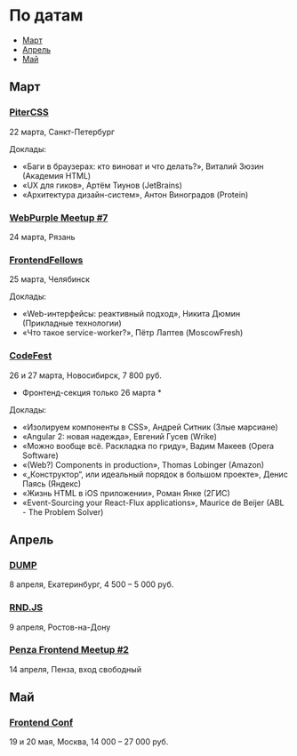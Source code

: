 # По датам

- [Март](#Март)
- [Апрель](#Апрель)
- [Май](#Май)

## Март

### [PiterCSS](https://pitercss.timepad.ru/event/298243/)

22 марта, Санкт-Петербург

Доклады:

- «Баги в браузерах: кто виноват и что делать?», Виталий Зюзин (Академия HTML)
- «UX для гиков», Артём Тиунов (JetBrains)
- «Архитектура дизайн-систем», Антон Виноградов (Protein)

### [WebPurple Meetup #7](https://vk.com/webpurple_meetup7)

24 марта, Рязань

### [FrontendFellows](https://frontendfellows.timepad.ru/event/284979/)

25 марта, Челябинск

Доклады:

- «Web-интерфейсы: реактивный подход», Никита Дюмин (Прикладные технологии)
- «Что такое service-worker?», Пётр Лаптев (MoscowFresh)

### [CodeFest](http://2016.codefest.ru/)

26 и 27 марта, Новосибирск, 7 800 руб.  
* Фронтенд-секция только 26 марта *

Доклады: 

- «Изолируем компоненты в CSS», Андрей Ситник (Злые марсиане)
- «Angular 2: новая надежда», Евгений Гусев (Wrike)
- «Можно вообще всё. Раскладка по гриду», Вадим Макеев (Opera Software)
- «(Web?) Components in production», Thomas Lobinger (Amazon)
- «„Конструктор“, или идеальный порядок в большом проекте», Денис Паясь (Яндекс)
- «Жизнь HTML в iOS приложении», Роман Янке (2ГИС)
- «Event-Sourcing your React-Flux applications», Maurice de Beijer (ABL - The Problem Solver)

## Апрель

### [DUMP](http://dump-conf.ru/)

8 апреля, Екатеринбург, 4 500 – 5 000 руб.

### [RND.JS](https://vk.com/rndjs)

9 апреля, Ростов-на-Дону

### [Penza Frontend Meetup #2](https://vk.com/pfm_2)

14 апреля, Пенза, вход свободный

## Май

### [Frontend Conf](http://frontendconf.ru/)

19 и 20 мая, Москва, 14 000 – 27 000 руб.